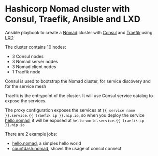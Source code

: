 # Hashicorp Nomad cluster with Consul, Traefik, Ansible and LXD

Ansible playbook to create a [Nomad](https://www.nomadproject.io) cluster
with [Consul](https://www.consul.io) and [Traefik](https://traefik.io/traefik/)
using [LXD](https://linuxcontainers.org/#LXD)

The cluster contains 10 nodes:

- 3 Consul nodes
- 3 Nomad server nodes
- 3 Nomad client nodes
- 1 Traefik node

Consul is used to bootstrap the Nomad cluster, for service discovery
and for the service mesh

Traefik is the entrypoint of the cluster.
It will use Consul service catalog to expose the services.

The proxy configuration exposes the services at `{{ service name }}.service.{{ traefik ip }}.nip.io`,
so when you deploy the service [hello.nomad](hello.nomad),
it will be exposed at `hello-world.service.{{ traefik ip }}.nip.io`

There are 2 example jobs:

- [hello.nomad](hello.nomad), a simples hello world
- [countdash.nomad](countdash.nomad), shows the usage of consul connect